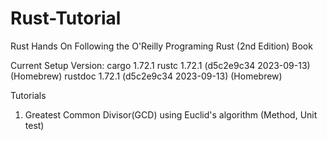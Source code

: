 # Rust-Tutorial
Rust Hands On
Following the O'Reilly Programing Rust (2nd Edition) Book

Current Setup Version:
cargo 1.72.1
rustc 1.72.1 (d5c2e9c34 2023-09-13) (Homebrew)
rustdoc 1.72.1 (d5c2e9c34 2023-09-13) (Homebrew)


Tutorials
1. Greatest Common Divisor(GCD) using Euclid's algorithm (Method, Unit test)
